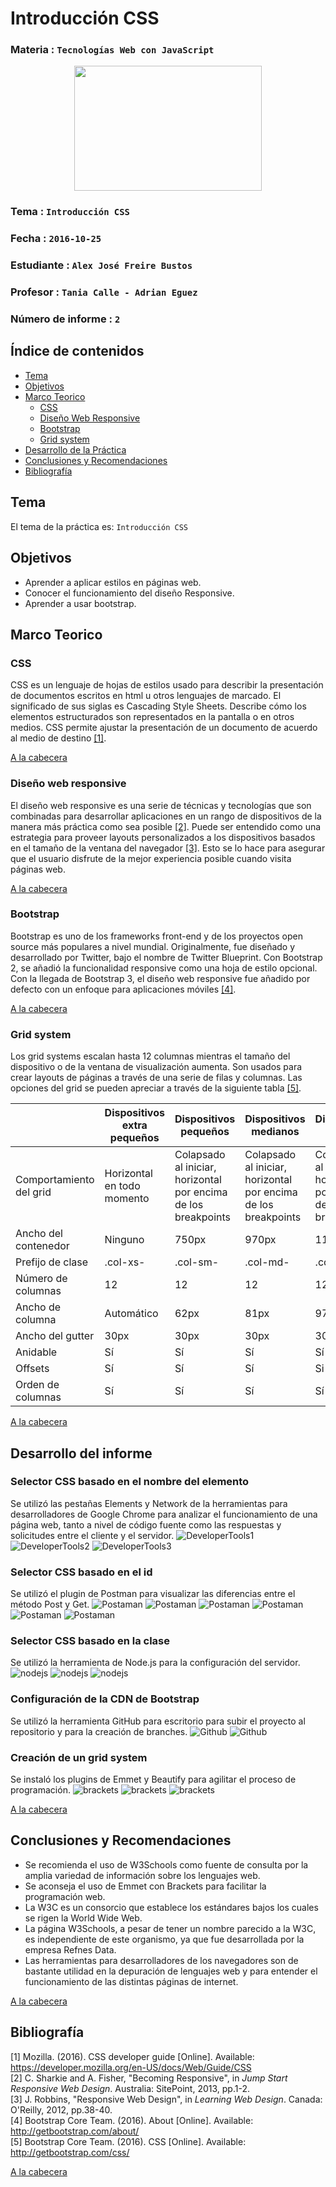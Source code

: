 # Introducción CSS

### Materia : `Tecnologías Web con JavaScript`

<p align="center">
<img src="http://www.javatpoint.com/images/javascript/javascript_logo.png" width="300" height="200">
</p>

### Tema : `Introducción CSS` 
### Fecha : `2016-10-25`
### Estudiante : `Alex José Freire Bustos`
### Profesor : `Tania Calle - Adrian Eguez`
### Número de informe : `2`

<a name="cabecera"></a>
## Índice de contenidos


- <a href="#tema">Tema</a>
- <a href="#objetivos">Objetivos</a>
- <a href="#marco-teorico">Marco Teorico</a>
  * <a href="#css">CSS</a>
  * <a href="#responsive">Diseño Web Responsive</a>
  * <a href="#bootstrap">Bootstrap</a>
  * <a href="#grid">Grid system</a>
- <a href="#desarrollo">Desarrollo de la Práctica</a>
- <a href="#conrec">Conclusiones y Recomendaciones</a> 
- <a href="#bibliografia">Bibliografía</a>

<a name="tema"></a>
## Tema
El tema de la práctica es: `Introducción CSS`

<a name="objetivos"></a>
## Objetivos

- Aprender a aplicar estilos en páginas web.
- Conocer el funcionamiento del diseño Responsive.
- Aprender a usar bootstrap.

<a name="marco-teorico"></a>
## Marco Teorico
<a name="css"></a>
### CSS
CSS es un lenguaje de hojas de estilos usado para describir la presentación de documentos escritos en html u otros lenguajes de marcado. El significado de sus siglas es Cascading Style Sheets. Describe cómo los elementos estructurados son representados en la pantalla o en otros medios. CSS permite ajustar la presentación de un documento de acuerdo al medio de destino <a href="#1">[1]</a>.

<a href="#cabecera">A la cabecera</a>
<a name="responsive"></a>
### Diseño web responsive
El diseño web responsive es una serie de técnicas y tecnologías que son combinadas para desarrollar aplicaciones en un rango de dispositivos de la manera más práctica como sea posible <a href="#2">[2]</a>. Puede ser entendido como una estrategia para proveer layouts personalizados a los dispositivos basados en el tamaño de la ventana del navegador <a href="#3">[3]</a>. Esto se lo hace para asegurar que el usuario disfrute de la mejor experiencia posible cuando visita páginas web.

<a href="#cabecera">A la cabecera</a>
<a name="bootstrap"></a>
### Bootstrap
Bootstrap es uno de los frameworks front-end y de los proyectos open source más populares a nivel mundial. Originalmente, fue diseñado y desarrollado por Twitter, bajo el nombre de Twitter Blueprint. Con Bootstrap 2, se añadió la funcionalidad responsive como una hoja de estilo opcional. Con la llegada de Bootstrap 3, el diseño web responsive fue añadido por defecto con un enfoque para aplicaciones móviles <a href="#4">[4]</a>.

<a href="#cabecera">A la cabecera</a>
<a name="grid"></a>
### Grid system
Los grid systems escalan hasta 12 columnas mientras el tamaño del dispositivo o de la ventana de visualización aumenta. Son usados para crear layouts de páginas a través de una serie de filas y columnas. Las opciones del grid se pueden apreciar a través de la siguiente tabla <a href="#5">[5]</a>.

||Dispositivos extra pequeños|Dispositivos pequeños|Dispositivos medianos|Dispositivos grandes
|---|---|---|---|---
|Comportamiento del grid|Horizontal en todo momento|Colapsado al iniciar, horizontal por encima de los breakpoints|Colapsado al iniciar, horizontal por encima de los breakpoints|Colapsado al iniciar, horizontal por encima de los breakpoints
|Ancho del contenedor|Ninguno|750px|970px|1170px
|Prefijo de clase|.col-xs-|.col-sm-|.col-md-|.col.lg-
|Número de columnas|12|12|12|12
|Ancho de columna|Automático|62px|81px|97px
|Ancho del gutter|30px|30px|30px|30px
|Anidable|Sí|Sí|Sí|Sí
|Offsets|Sí|Sí|Sí|Si
|Orden de columnas|Sí|Sí|Sí|Sí

<a href="#cabecera">A la cabecera</a>

<a name="desarrollo"></a>
## Desarrollo del informe

### Selector CSS basado en el nombre del elemento
Se utilizó las pestañas Elements y Network de la herramientas para desarrolladores de Google Chrome para analizar el funcionamiento 
de una página web, tanto a nivel de código fuente como las respuestas y solicitudes entre el cliente y el servidor.
![DeveloperTools1](https://github.com/afre/TecnologiasWebJavascript/blob/01-html/Informe/Imagenes/elements.jpg?raw=true)
![DeveloperTools2](https://github.com/afre/TecnologiasWebJavascript/blob/01-html/Informe/Imagenes/network1.jpg?raw=true)
![DeveloperTools3](https://github.com/afre/TecnologiasWebJavascript/blob/01-html/Informe/Imagenes/network2.jpg?raw=true)

### Selector CSS basado en el id
Se utilizó el plugin de Postman para visualizar las diferencias entre el método Post y Get.
![Postaman](https://github.com/afre/TecnologiasWebJavascript/blob/01-html/Informe/Imagenes/postman1.jpg?raw=true)
![Postaman](https://github.com/afre/TecnologiasWebJavascript/blob/01-html/Informe/Imagenes/postman2.jpg?raw=true)
![Postaman](https://github.com/afre/TecnologiasWebJavascript/blob/01-html/Informe/Imagenes/postman3.jpg?raw=true)
![Postaman](https://github.com/afre/TecnologiasWebJavascript/blob/01-html/Informe/Imagenes/postman4.jpg?raw=true)
![Postaman](https://github.com/afre/TecnologiasWebJavascript/blob/01-html/Informe/Imagenes/postman5.jpg?raw=true)
![Postaman](https://github.com/afre/TecnologiasWebJavascript/blob/01-html/Informe/Imagenes/postman6.jpg?raw=true)

### Selector CSS basado en la clase
Se utilizó la herramienta de Node.js para la configuración del servidor.
![nodejs](https://github.com/afre/TecnologiasWebJavascript/blob/01-html/Informe/Imagenes/nodejs1.jpg?raw=true)
![nodejs](https://github.com/afre/TecnologiasWebJavascript/blob/01-html/Informe/Imagenes/nodejs2.jpg?raw=true)
![nodejs](https://github.com/afre/TecnologiasWebJavascript/blob/01-html/Informe/Imagenes/nodejs3.jpg?raw=true)

### Configuración de la CDN de Bootstrap
Se utilizó la herramienta GitHub para escritorio para subir el proyecto al repositorio y para la creación de branches.
![Github](https://github.com/afre/TecnologiasWebJavascript/blob/01-html/Informe/Imagenes/github1.jpg?raw=true)
![Github](https://github.com/afre/TecnologiasWebJavascript/blob/01-html/Informe/Imagenes/github2.jpg?raw=true)

### Creación de un grid system
Se instaló los plugins de Emmet y Beautify para agilitar el proceso de programación.
![brackets](https://github.com/afre/TecnologiasWebJavascript/blob/01-html/Informe/Imagenes/brackets1.jpg?raw=true)
![brackets](https://github.com/afre/TecnologiasWebJavascript/blob/01-html/Informe/Imagenes/brackets2.jpg?raw=true)
![brackets](https://github.com/afre/TecnologiasWebJavascript/blob/01-html/Informe/Imagenes/brackets3.jpg?raw=true)

<a href="#cabecera">A la cabecera</a>

<a name="conrec"></a>
## Conclusiones y Recomendaciones

- Se recomienda el uso de W3Schools como fuente de consulta por la amplia variedad 
de información sobre los lenguajes web.
- Se aconseja el uso de Emmet con Brackets para facilitar la programación web.
- La W3C es un consorcio que establece los estándares bajos los cuales se rigen la 
World Wide Web. 
- La página W3Schools, a pesar de tener un nombre parecido a la W3C, es independiente de 
este organismo, ya que fue desarrollada por la empresa Refnes Data.
- Las herramientas para desarrolladores de los navegadores son de bastante utilidad en 
la depuración de lenguajes web y para entender el funcionamiento de las distintas 
páginas de internet.

<a href="#cabecera">A la cabecera</a>

<a name="bibliografia"></a>
## Bibliografía

<a name="1">[1] Mozilla. (2016). CSS developer guide 
[Online]. Available: https://developer.mozilla.org/en-US/docs/Web/Guide/CSS</a>  
<a name="1">[2] C. Sharkie and A. Fisher, "Becoming Responsive", in _Jump Start Responsive Web Design_. 
Australia: SitePoint, 2013, pp.1-2.</a>  
<a name="3">[3] J. Robbins, "Responsive Web Design", in _Learning Web Design_. 
Canada: O'Reilly, 2012, pp.38-40.</a>  
<a name="4">[4] Bootstrap Core Team. (2016). About 
[Online]. Available: http://getbootstrap.com/about/</a>  
<a name="5">[5] Bootstrap Core Team. (2016). CSS 
[Online]. Available: http://getbootstrap.com/css/</a>  

<a href="#cabecera">A la cabecera</a>
